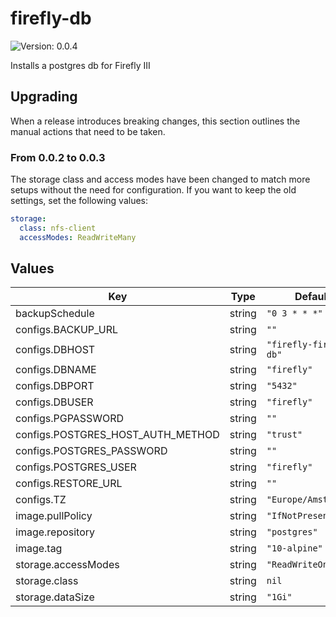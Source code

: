# firefly-db

![Version: 0.0.4](https://img.shields.io/badge/Version-0.0.4-informational?style=flat-square)

Installs a postgres db for Firefly III

## Upgrading

When a release introduces breaking changes, this section outlines the manual actions that need to be taken.

### From 0.0.2 to 0.0.3

The storage class and access modes have been changed to match more setups without the need for configuration. If you want to keep the old settings, set the following values:

```yaml
storage:
  class: nfs-client
  accessModes: ReadWriteMany
```

## Values

| Key | Type | Default | Description |
|-----|------|---------|-------------|
| backupSchedule | string | `"0 3 * * *"` |  |
| configs.BACKUP_URL | string | `""` |  |
| configs.DBHOST | string | `"firefly-firefly-db"` |  |
| configs.DBNAME | string | `"firefly"` |  |
| configs.DBPORT | string | `"5432"` |  |
| configs.DBUSER | string | `"firefly"` |  |
| configs.PGPASSWORD | string | `""` |  |
| configs.POSTGRES_HOST_AUTH_METHOD | string | `"trust"` |  |
| configs.POSTGRES_PASSWORD | string | `""` |  |
| configs.POSTGRES_USER | string | `"firefly"` |  |
| configs.RESTORE_URL | string | `""` |  |
| configs.TZ | string | `"Europe/Amsterdan"` |  |
| image.pullPolicy | string | `"IfNotPresent"` |  |
| image.repository | string | `"postgres"` |  |
| image.tag | string | `"10-alpine"` |  |
| storage.accessModes | string | `"ReadWriteOnce"` |  |
| storage.class | string | `nil` |  |
| storage.dataSize | string | `"1Gi"` |  |
